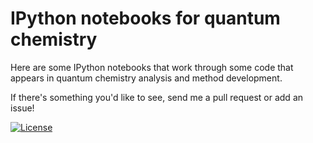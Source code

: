 # IPython notebooks for quantum chemistry

Here are some IPython notebooks that work through some code that appears in quantum chemistry analysis and method development.

If there's something you'd like to see, send me a pull request or add an issue!

[![License](http://img.shields.io/badge/license-MPLv2.0-blue.svg?style=flat)](https://github.com/berquist/ipython_notebooks_for_qc/blob/master/LICENSE.txt)
